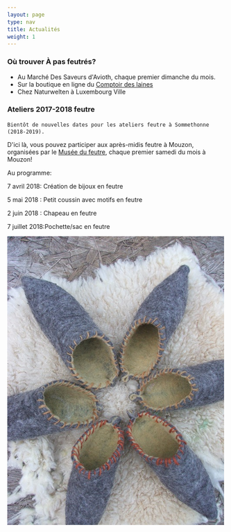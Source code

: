 ```yaml
---
layout: page
type: nav
title: Actualités
weight: 1
---
```


### Où trouver À pas feutrés?

- Au Marché Des Saveurs d'Avioth, chaque premier dimanche du mois.
- Sur la boutique en ligne du [Comptoir des laines](https://comptoirdeslaines.be/shop/a-pas-feutres-boutique?flag=1)
- Chez Naturwelten à Luxembourg Ville



 
### Ateliers 2017-2018 feutre    


	Bientôt de nouvelles dates pour les ateliers feutre à Sommethonne (2018-2019).

D'ici là, vous pouvez participer aux après-midis feutre à Mouzon, organisées par le [Musée du feutre](http://mouzon.fr/presentation-du-musee.html), chaque premier samedi du mois à Mouzon!

Au programme:

7 avril 2018: Création de bijoux en feutre

5 mai 2018  : Petit coussin avec motifs en feutre

2 juin 2018 : Chapeau en feutre

7 juillet 2018:Pochette/sac en feutre






  
<div class="centered"><img src="actus.jpg" alt="chaussons pointus"></div>
<!--p class="rss-subscribe">s'inscrire au <a href="{{ "/feed.xml" | prepend: site.baseurl }}">flux RSS</a></p-->

